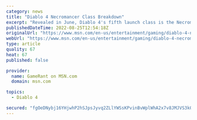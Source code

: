 ```yaml
---
category: news
title: "Diablo 4 Necromancer Class Breakdown"
excerpt: "Revealed in June, Diablo 4's fifth launch class is the Necromancer, summoning armies of the dead and controlling life energy with dark magic."
publishedDateTime: 2022-08-25T12:54:18Z
originalUrl: "https://www.msn.com/en-us/entertainment/gaming/diablo-4-necromancer-class-breakdown/ar-AA116eS6"
webUrl: "https://www.msn.com/en-us/entertainment/gaming/diablo-4-necromancer-class-breakdown/ar-AA116eS6"
type: article
quality: 67
heat: 67
published: false

provider:
  name: GameRant on MSN.com
  domain: msn.com

topics:
  - Diablo 4

secured: "fgOeDNybj16YHjwhP2hSJpsJyvq2ZLlYWSsKPvinBvWplWhA2x7v8JMJVS3kQkgTN3bLuvNdy7AkBedfKWOFWw8+WGV2ZBYXbpK1+VXHas4qGww01oQkf76RHhK1bU7A7ep41+JSMyYlcTLsyCRH5y20qU1y0wh4mLMTCXqGi3FAhIk1rNdFzgXiD/UVd727WLkrCRiyDcZOiy+5BHz/O6qeM8d3rFwOpGrVlDfPtWFdvlM8A9wZR5BQ5YxqITr6YX+bMo1Mx2v5rdio8+DWavyyN7HZrFCXFumtJk3I/qRkZLLJR+i0ZJ3qvuNTGLwlwiEkTjsGGnmngFWcWFaSyXnvfMXyuV1d1CZM6fodo4M=;xMWijom3R8Iv2pRtb6Lk4g=="
---
```


